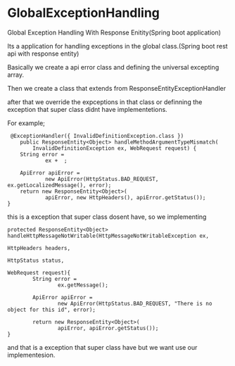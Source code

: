 # GlobalExceptionHandling
Global Exception Handling With Response Enitity(Spring boot application)

Its a application for handling exceptions in the global class.(Spring boot rest api with response entity)

Basically we create a api error class and defining the universal excepting array.

Then we create a class that extends from ResponseEntityExceptionHandler

after that we override the expceptions in that class or definning the exception that super class didnt have implementetions.

For example;

     @ExceptionHandler({ InvalidDefinitionException.class })
        public ResponseEntity<Object> handleMethodArgumentTypeMismatch(
            InvalidDefinitionException ex, WebRequest request) {
        String error =
                ex +  ;

        ApiError apiError =
                new ApiError(HttpStatus.BAD_REQUEST, ex.getLocalizedMessage(), error);
        return new ResponseEntity<Object>(
                apiError, new HttpHeaders(), apiError.getStatus());
    }
    
this is a exception that super class dosent have, so we implementing

    protected ResponseEntity<Object> handleHttpMessageNotWritable(HttpMessageNotWritableException ex,
                                                                  HttpHeaders headers,
                                                                  HttpStatus status,
                                                                  WebRequest request){
            String error =
                    ex.getMessage();

            ApiError apiError =
                    new ApiError(HttpStatus.BAD_REQUEST, "There is no object for this id", error);

            return new ResponseEntity<Object>(
                    apiError, apiError.getStatus());
    }

and that is a exception that super class have but we want use our implementesion.
